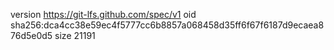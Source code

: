 version https://git-lfs.github.com/spec/v1
oid sha256:dca4cc38e59ec4f5777cc6b8857a068458d35ff6f67f6187d9ecaea876d5e0d5
size 21191
